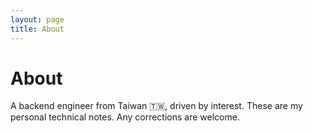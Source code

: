 ```yaml
---
layout: page
title: About
---
```


# About
A backend engineer from Taiwan :taiwan:, driven by interest. These are my personal technical notes. Any corrections are welcome.